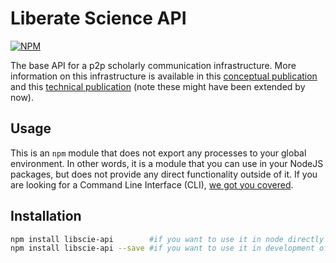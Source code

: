 # Liberate Science API

[![NPM](https://nodei.co/npm/libscie-api.png)](https://npmjs.org/package/libscie-api)

The base API for a p2p scholarly communication infrastructure. More
information on this infrastructure is available in this [conceptual
publication](https://doi.org/10.3390/publications6020021) and this
[technical publication](https://chartgerink.github.io/2018dat-com/)
(note these might have been extended by now).

## Usage

This is an `npm` module that does not export any processes to your
global environment. In other words, it is a module that you can use in
your NodeJS packages, but does not provide any direct functionality
outside of it. If you are looking for a Command Line Interface (CLI),
[we got you covered](https://github.com/libscie/cli).

## Installation

```bash
npm install libscie-api        #if you want to use it in node directly
npm install libscie-api --save #if you want to use it in development of software
```
